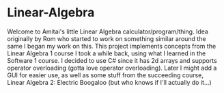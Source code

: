 # Linear-Algebra

Welcome to Amitai's little Linear Algebra calculator/program/thing.
Idea originally by Rom who started to work on something similar around the same I began my work on this.
This project implements concepts from the Linear Algebra 1 course I took a while back, using what I learned in the Software 1 course.
I decided to use C# since it has 2d arrays and supports operator overloading (gotta love operator overloading).
Later I might add a GUI for easier use, as well as some stuff from the succeeding course, Linear Algebra 2: Electric Boogaloo (but who knows if I'll actually do it...)
